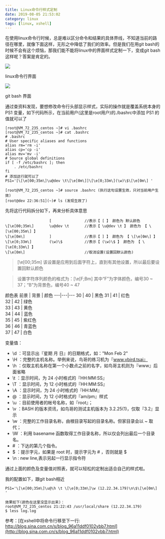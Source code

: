 ```yaml
---
title: Linux命令行样式定制
date: 2019-08-05 21:53:02
category: linux
tags: [linux, xshell]
---
```


在使用linux命令行时候，总是难以区分命令和结果的具体界线，不知道当前的路径在哪里，就像下面这样，无形之中降低了我们的效率。但是我们在用git bash的时候不会有这个烦恼，那我们能不能将linux中的界面样式定制一下，变成git bash这样呢？答案是肯定的。

![](https://pic.superbed.cn/item/5d482648451253d1787e9953.png)

linux命令行界面

![](https://pic3.superbed.cn/item/5d482765451253d1787ec84e.png)

git bash 界面

通过查资料发现，要想修改命令行头部显示样式，实际的操作就是覆盖系统本身的 PS1 变量，如下代码所示，在当前用户(这里是root用户)的./bashrc中添加 PS1 的值就可以了

```
[root@VM_72_235_centos ~]# vi .bashrc
[root@VM_72_235_centos ~]# cat .bashrc
# .bashrc
# User specific aliases and functions
alias rm='rm -i'
alias cp='cp -i'
alias mv='mv -i'
# Source global definitions
if [ -f /etc/bashrc ]; then
	. /etc/bashrc
fi
# 添加这行就可以了
PS1='[\[\e[00;35m\]\u@dev \t\[\e[0m\]]\[\e[0;33m\](\w)\$\[\e[0m\] '

[root@VM_72_235_centos ~]# source .bashrc (执行这句设置生效，只对当前用户生效)
[root@dev 22:36:51](~)# ls (发现生效了)
```

先将这行代码拆分如下，再来分析具体意思
```
                    [               //表示【 [ 】 颜色为 默认颜色
\[\e[00;35m\]       \u@dev \t       //表示【 \u@dev \t 】 颜色为 【 \[\e[00;35m\] 】
\[\e[0m\]           ]               //表示【 ] 】 颜色为 【 \[\e[0m\] 】
\[\e[0;33m\]        (\w)\$          //表示【 (\w)\$ 】 颜色为 【 \[\e[0;33m\] 】
\[\e[0m\]                           //取消设置(设置回默认颜色)
```
> \[\e[00;35m\] 该设置是应用到后面字符上，直到有其他设置，所以最后要设置回默认颜色 

> 设置字符序列颜色的格式为：\[\e[F;Bm\] 其中“F”为字体颜色，编号30 ~ 37；“B”为背景色，编号40 ~ 47

颜色表
前景 | 背景 | 颜色
---|---|---
30 | 40 | 黑色
31 | 41 | 红色  
32 | 42 | 绿色  
33 | 43 | 黄色  
34 | 44 | 蓝色  
35 | 45 | 紫红色  
36 | 46 | 青蓝色  
37 | 47 | 白色

变量值：
- \d ：可显示出『星期 月 日』的日期格式，如："Mon Feb 2"
- \H ：完整的主机名称。举例来说，鸟哥的练习机为『www.vbird.tsai』
- \h ：仅取主机名称在第一个小数点之前的名字，如鸟哥主机则为『www』后面省略
- \t ：显示时间，为 24 小时格式的『HH:MM:SS』
- \T ：显示时间，为 12 小时格式的『HH:MM:SS』
- \A ：显示时间，为 24 小时格式的『HH:MM』
- \@ ：显示时间，为 12 小时格式的『am/pm』样式
- \u ：目前使用者的帐号名称，如『root』；
- \v ：BASH 的版本资讯，如鸟哥的测试主机版本为 3.2.25(1)，仅取『3.2』显示
- \w ：完整的工作目录名称，由根目录写起的目录名称。但家目录会以 ~ 取代；
- \W ：利用 basename 函数取得工作目录名称，所以仅会列出最后一个目录名。
- \# ：下达的第几个指令。
- \$ ：提示字元，如果是 root 时，提示字元为 # ，否则就是 $ 
- \n : new line,表示另起一行显示指令符

通过上面的颜色及变量值对照表，就可以轻松的定制出适合自己的样式啦。

我的配置如下，跟git bash相近
```
PS1='\[\e[00;35m\]\u@\h \t \[\e[0;33m\]\w (12.22.34.179)\n\$\[\e[0m\] ' 

效果如下(颜色在这里没显示出来)：
root@VM_72_235_centos 21:22:43 /usr/local/share (12.22.34.179)
$ less log.log

```

参考：[在xshell中将命令行移至下一行:  http://blog.sina.com.cn/s/blog_96a11ddf0102vbb7.html](http://blog.sina.com.cn/s/blog_96a11ddf0102vbb7.html) 

